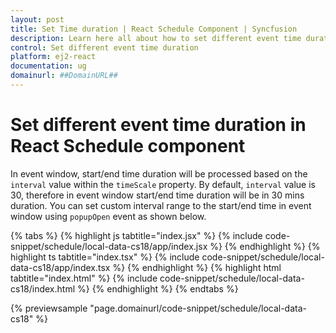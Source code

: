 ```yaml
---
layout: post
title: Set Time duration | React Schedule Component | Syncfusion
description: Learn here all about how to set different event time duration in React Schedule component of Syncfusion Essential JS 2 and more.
control: Set different event time duration 
platform: ej2-react
documentation: ug
domainurl: ##DomainURL##
---
```


# Set different event time duration in React Schedule component

In event window, start/end time duration will be processed based on the `interval` value within the `timeScale` property. By default, `interval` value is 30, therefore in event window start/end time duration will be in 30 mins duration. You can set custom interval range to the start/end time in event window using `popupOpen` event as shown below.

{% tabs %}
{% highlight js tabtitle="index.jsx" %}
{% include code-snippet/schedule/local-data-cs18/app/index.jsx %}
{% endhighlight %}
{% highlight ts tabtitle="index.tsx" %}
{% include code-snippet/schedule/local-data-cs18/app/index.tsx %}
{% endhighlight %}
{% highlight html tabtitle="index.html" %}
{% include code-snippet/schedule/local-data-cs18/index.html %}
{% endhighlight %}
{% endtabs %}
        
{% previewsample "page.domainurl/code-snippet/schedule/local-data-cs18" %}